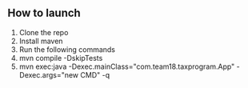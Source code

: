 ## How to launch
1. Clone the repo
2. Install maven
3. Run the following commands
4. mvn compile -DskipTests
5. mvn exec:java -Dexec.mainClass="com.team18.taxprogram.App" -Dexec.args="new CMD" -q